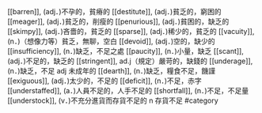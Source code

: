 [[barren]], (adj．)不孕的，貧瘠的 
[[destitute]], (adj．)貧乏的，窮困的 
[[meager]], (adj．)貧乏的，削瘦的 
[[penurious]], (adj．)貧困的，缺乏的 
[[skimpy]], (adj．)吝嗇的，貧乏的 
[[sparse]], (adj．)稀少的，貧乏的 
[[vacuity]], (n．)（想像力等）貧乏，無聊，空白 
[[devoid]], (adj．)空的，缺少的 
[[insufficiency]], (n．)缺乏，不足之處 
[[paucity]], (n．)小量，缺乏 
[[scant]], (adj．)不足的，缺乏的 
[[stringent]], ad.j（規定）嚴苛的，缺錢的 
[[underage]], (n．)缺乏，不足 adj 未成年的 
[[dearth]], (n．)缺乏，糧食不足，饑謹 
[[exiguous]], (adj．)太少的，不足的 
[[deficit]], (n．)不足，赤字 
[[understaffed]], (a．)人員不足的，人手不足的 
[[shortfall]], (n．)不足，不足量 
[[understock]], (v．)不充分進貨而存貨不足的 n 存貨不足 
#category
